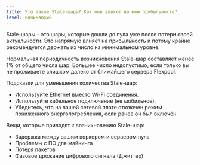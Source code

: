 ```yaml
---
title: Что такое Stale-шары? Как они влияют на мою прибыльность?
level: начинающий
---
```


Stale-шары – это шары, которые дошли до пула уже после потери своей актуальности. Это напрямую влияет на прибыльность и потому крайне рекомендуется держать их число на минимальном уровне.

Нормальная периодичность возникновения Stale-шар составляет менее 1% от общего числа шар. Большее число недопустимо, если только вы не проживаете слишком далеко от ближайшего сервера Flexpool.

Подсказки для уменьшения количества Stale-шар:

* Используйте Ethernet вместо Wi-Fi соединения.
* Используйте кабельное подключение (не мобильное).
* Убедитесь, что на вашей сетевой плате отключен режим пониженного энергопотребления, если ранее он был включён.

Вещи, которые приводят к возникновению Stale-шар:
* Задержка между вашим воркером и сервером пула
* Проблемы с ПО для майнинга
* Потеря пакетов
* Фазовое дрожание цифрового сигнала (Джиттер)